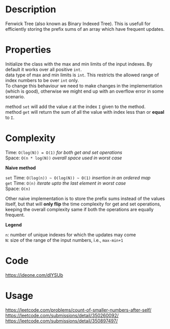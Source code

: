 # Description
Fenwick Tree (also known as Binary Indexed Tree). This is usefull for efficiently storing the prefix sums of an array which have frequent updates.

# Properties
Initialize the class with the max and min limits of the input indexes. By default it works over all positive `int`.    
data type of max and min limits is `int`. This restricts the allowed range of index numbers to be over `int` only.    
To change this behaviour we need to make changes in the implementation (which is good), otherwise we might end up with an overflow error in some scenario.

method `set` will add the value `d` at the index `I` given to the method.    
method `get` will return the sum of all the value with index less than or **equal** to `I`.

# Complexity

Time: `O(log(N)) = O(1)`  *for both get and set operations*    
Space: `O(n * log(N))`    *overall space used in worst case*

**Naive method**

`set` Time: `O(log(n)) ~ O(log(N)) ~ O(1)`     *insertion in an ordered map*    
`get` Time: `O(n)`          *iterate upto the last element in worst case*    
Space: `O(n)`

Other naive implementation is to store the prefix sums instead of the values itself, but that will **only flip** the time complexity for get and set operations, keeping the overall complexity same if both the operations are equally frequent.

__Legend__

`n`: number of unique indexes for which the updates may come    
`N`: size of the range of the input numbers, i.e., `max-min+1`

# Code
https://ideone.com/dIYSUb

# Usage
https://leetcode.com/problems/count-of-smaller-numbers-after-self/    
https://leetcode.com/submissions/detail/350260092/    
https://leetcode.com/submissions/detail/350897497/    
